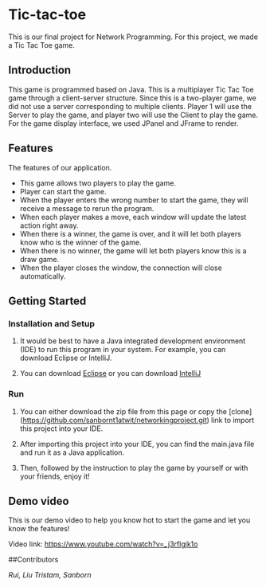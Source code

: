 # Tic-tac-toe

This is our final project for Network Programming. For this project, we made a Tic Tac Toe game. 

## Introduction

This game is programmed based on Java. This is a multiplayer Tic Tac Toe game through a client-server structure.  Since this is a two-player game, we did not use a server corresponding to multiple clients. Player 1 will use the Server to play the game, and player two will use the Client to play the game. For the game display interface, we used JPanel and JFrame to render.

## Features

The features of our application.

- This game allows two players to play the game.
- Player can start the game.
- When the player enters the wrong number to start the game, they will receive a message to rerun the program.
- When each player makes a move, each window will update the latest action right away.
- When there is a winner, the game is over, and it will let both players know who is the winner of the game.
- When there is no winner, the game will let both players know this is a draw game.
- When the player closes the window, the connection will close automatically.

## Getting Started

### Installation and Setup

1. It would be best to have a Java integrated development environment (IDE) to run this program in your system. For example, you can download Eclipse or IntelliJ.

2. You can download [Eclipse](https://www.eclipse.org/downloads/) or you can download [IntelliJ](https://www.jetbrains.com/idea/download/)

### Run

1. You can either download the zip file from this page or copy the [clone] (https://github.com/sanbornt1atwit/networkingproject.git) link to import this project into your IDE.

2. After importing this project into your IDE, you can find the main.java file and run it as a Java application.

3. Then, followed by the instruction to play the game by yourself or with your friends, enjoy it!

## Demo video

This is our demo video to help you know hot to start the game and let you know the features!

Video link: https://www.youtube.com/watch?v=_j3rflgjk1o

##Contributors

*Rui, Liu*
*Tristam, Sanborn*
